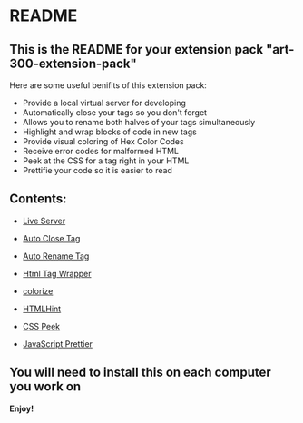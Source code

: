 # README

## This is the README for your extension pack "art-300-extension-pack"

Here are some useful benifits of this extension pack:

* Provide a local virtual server for developing 
* Automatically close your tags so you don't forget
* Allows you to rename both halves of your tags simultaneously
* Highlight and wrap blocks of code in new tags
* Provide visual coloring of Hex Color Codes
* Receive error codes for malformed HTML
* Peek at the CSS for a tag right in your HTML
* Prettifie your code so it is easier to read

## Contents:

- [Live Server](https://marketplace.visualstudio.com/items?itemName=ritwickdey.LiveServer)
- [Auto Close Tag](https://marketplace.visualstudio.com/items?itemName=formulahendry.auto-close-tag)
- [Auto Rename Tag](https://marketplace.visualstudio.com/items?itemName=formulahendry.auto-rename-tag)
- [Html Tag Wrapper](https://marketplace.visualstudio.com/items?itemName=hwencc.html-tag-wrapper)

- [colorize](https://marketplace.visualstudio.com/items?itemName=kamikillerto.vscode-colorize)
- [HTMLHint](https://marketplace.visualstudio.com/items?itemName=mkaufman.HTMLHint)
- [CSS Peek](https://marketplace.visualstudio.com/items?itemName=pranaygp.vscode-css-peek)
- [JavaScript Prettier](https://marketplace.visualstudio.com/items?itemName=MadsKristensen.JavaScriptPrettier)

## You will need to install this on each computer you work on


**Enjoy!**